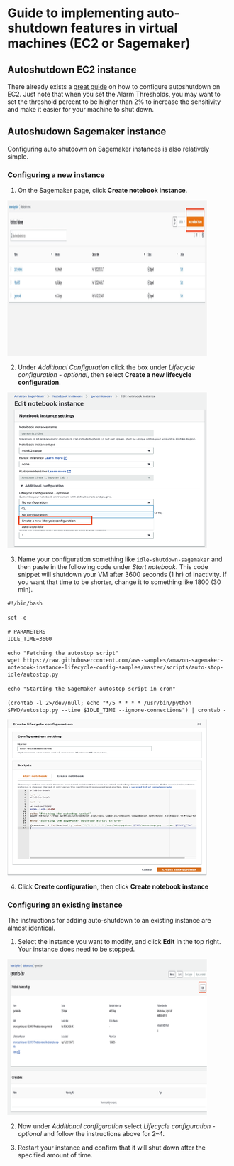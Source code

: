 # Guide to implementing auto-shutdown features in virtual machines (EC2 or Sagemaker)

## Autoshutdown EC2 instance

There already exists a [great guide](https://successengineer.medium.com/how-to-automatically-turn-off-your-ec2-instance-in-2021-b73374e51090) on how to configure autoshutdown on EC2.
Just note that when you set the Alarm Thresholds, you may want to set the threshold percent to be higher than 2% to increase the sensitivity and make it easier for your machine to shut down. 

## Autoshudown Sagemaker instance

Configuring auto shutdown on Sagemaker instances is also relatively simple. 

### Configuring a new instance

1. On the Sagemaker page, click **Create notebook instance**.

<img src="/docs/images/create_notebook_instance.jpeg" width="450" height="350">

2. Under *Additional Configuration* click the box under *Lifecycle configuration - optional*, then select **Create a new lifecycle configuration**.

<img src="/docs/images/click_configuration.png" width="450" height="350">

3. Name your configuration something like `idle-shutdown-sagemaker` and then paste in the following code under *Start notebook*. This code snippet will shutdown your VM after 3600 seconds (1 hr) of inactivity. If you want that time to be shorter, change it to something like 1800 (30 min).

```
#!/bin/bash

set -e

# PARAMETERS
IDLE_TIME=3600

echo "Fetching the autostop script"
wget https://raw.githubusercontent.com/aws-samples/amazon-sagemaker-notebook-instance-lifecycle-config-samples/master/scripts/auto-stop-idle/autostop.py

echo "Starting the SageMaker autostop script in cron"

(crontab -l 2>/dev/null; echo "*/5 * * * * /usr/bin/python $PWD/autostop.py --time $IDLE_TIME --ignore-connections") | crontab -
```

<img src="/docs/images/add_script.png" width="450" height="350">

4. Click **Create configuration**, then click **Create notebook instance**

### Configuring an existing instance

The instructions for adding auto-shutdown to an existing instance are almost identical. 

1. Select the instance you want to modify, and click **Edit** in the top right. Your instance does need to be stopped.

<img src="/docs/images/edit_instance_aws.png" width="450" height="350">

2. Now under *Additional configuration* select *Lifecycle configuration - optional* and follow the instructions above for 2–4.

3. Restart your instance and confirm that it will shut down after the specified amount of time. 


